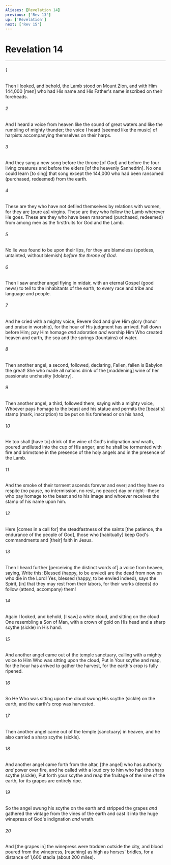 ```yaml
---
Aliases: [Revelation 14]
previous: ['Rev 13']
up: ['Revelation']
next: ['Rev 15']
---
```

# Revelation 14

***














###### 1 






Then I looked, and behold, the Lamb stood on Mount Zion, and with Him 144,000 [men] who had His name and His Father's name inscribed on their foreheads. 













###### 2 






And I heard a voice from heaven like the sound of great waters and like the rumbling of mighty thunder; the voice I heard [seemed like the music] of harpists accompanying themselves on their harps. 













###### 3 






And they sang a new song before the throne [of God] and before the four living creatures and before the elders [of the heavenly Sanhedrin]. No one could learn [to sing] that song except the 144,000 who had been ransomed (purchased, redeemed) from the earth. 













###### 4 






These are they who have not defiled themselves by relations with women, for they are [pure as] virgins. These are they who follow the Lamb wherever He goes. These are they who have been ransomed (purchased, redeemed) from among men as the firstfruits for God and the Lamb. 













###### 5 






No lie was found to be upon their lips, for they are blameless (spotless, untainted, without blemish) _before the throne of God_. 













###### 6 






Then I saw another angel flying in midair, with an eternal Gospel (good news) to tell to the inhabitants of the earth, to every race and tribe and language and people. 













###### 7 






And he cried with a mighty voice, Revere God and give Him glory (honor and praise in worship), for the hour of His judgment has arrived. Fall down before Him; pay Him homage _and_ adoration _and_ worship Him Who created heaven and earth, the sea and the springs (fountains) of water. 













###### 8 






Then another angel, a second, followed, declaring, Fallen, fallen is Babylon the great! She who made all nations drink of the [maddening] wine of her passionate unchastity [idolatry]. 













###### 9 






Then another angel, a third, followed them, saying with a mighty voice, Whoever pays homage to the beast and his statue and permits the [beast's] stamp (mark, inscription) to be put on his forehead or on his hand, 













###### 10 






He too shall [have to] drink of the wine of God's indignation _and_ wrath, poured undiluted into the cup of His anger; and he shall be tormented with fire and brimstone in the presence of the holy angels and in the presence of the Lamb. 













###### 11 






And the smoke of their torment ascends forever and ever; and they have no respite (no pause, no intermission, no rest, no peace) day or night--these who pay homage to the beast and to his image and whoever receives the stamp of his name upon him. 













###### 12 






Here [comes in a call for] the steadfastness of the saints [the patience, the endurance of the people of God], those who [habitually] keep God's commandments and [their] faith in Jesus. 













###### 13 






Then I heard further [perceiving the distinct words of] a voice from heaven, saying, Write this: Blessed (happy, to be envied) are the dead from now on who die in the Lord! Yes, blessed (happy, to be envied indeed), says the Spirit, [in] that they may rest from their labors, for their works (deeds) do follow (attend, accompany) them! 













###### 14 






Again I looked, and behold, [I saw] a white cloud, and sitting on the cloud One resembling a Son of Man, with a crown of gold on His head and a sharp scythe (sickle) in His hand. 













###### 15 






And another angel came out of the temple sanctuary, calling with a mighty voice to Him Who was sitting upon the cloud, Put in Your scythe and reap, for the hour has arrived to gather the harvest, for the earth's crop is fully ripened. 













###### 16 






So He Who was sitting upon the cloud swung His scythe (sickle) on the earth, and the earth's crop was harvested. 













###### 17 






Then another angel came out of the temple [sanctuary] in heaven, and he also carried a sharp scythe (sickle). 













###### 18 






And another angel came forth from the altar, [the angel] who has authority _and_ power over fire, and he called with a loud cry to him who had the sharp scythe (sickle), Put forth your scythe and reap the fruitage of the vine of the earth, for its grapes are entirely ripe. 













###### 19 






So the angel swung his scythe on the earth and stripped the grapes _and_ gathered the vintage from the vines of the earth and cast it into the huge winepress of God's indignation _and_ wrath. 













###### 20 






And [the grapes in] the winepress were trodden outside the city, and blood poured from the winepress, [reaching] as high as horses' bridles, for a distance of 1,600 stadia (about 200 miles).
